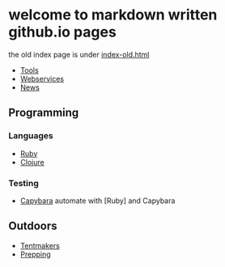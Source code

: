 # welcome to markdown written github.io pages

the old index page is under [index-old.html](html/index-old.html)



* [Tools](tools.md)
* [Webservices](webservices.md)
* [News](news.md)

## Programming
### Languages
* [Ruby](ruby.md)
* [Clojure](clojure.md)

### Testing
* [Capybara] automate with [Ruby] and Capybara

[Capybara]: https://www.amberbit.com/blog/2014/2/12/automate-tasks-on-the-web-with-ruby-and-capybara/

## Outdoors
* [Tentmakers](tents.md)
* [Prepping](prepping.md)
